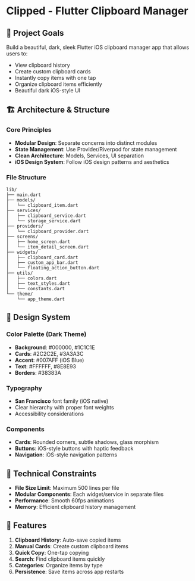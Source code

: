 # Clipped - Flutter Clipboard Manager

## 🎯 Project Goals
Build a beautiful, dark, sleek Flutter iOS clipboard manager app that allows users to:
- View clipboard history
- Create custom clipboard cards
- Instantly copy items with one tap
- Organize clipboard items efficiently
- Beautiful dark iOS-style UI

## 🏗️ Architecture & Structure

### Core Principles
- **Modular Design**: Separate concerns into distinct modules
- **State Management**: Use Provider/Riverpod for state management
- **Clean Architecture**: Models, Services, UI separation
- **iOS Design System**: Follow iOS design patterns and aesthetics

### File Structure
```
lib/
├── main.dart
├── models/
│   └── clipboard_item.dart
├── services/
│   ├── clipboard_service.dart
│   └── storage_service.dart
├── providers/
│   └── clipboard_provider.dart
├── screens/
│   ├── home_screen.dart
│   └── item_detail_screen.dart
├── widgets/
│   ├── clipboard_card.dart
│   ├── custom_app_bar.dart
│   └── floating_action_button.dart
├── utils/
│   ├── colors.dart
│   ├── text_styles.dart
│   └── constants.dart
└── theme/
    └── app_theme.dart
```

## 🎨 Design System

### Color Palette (Dark Theme)
- **Background**: #000000, #1C1C1E
- **Cards**: #2C2C2E, #3A3A3C
- **Accent**: #007AFF (iOS Blue)
- **Text**: #FFFFFF, #8E8E93
- **Borders**: #38383A

### Typography
- **San Francisco** font family (iOS native)
- Clear hierarchy with proper font weights
- Accessibility considerations

### Components
- **Cards**: Rounded corners, subtle shadows, glass morphism
- **Buttons**: iOS-style buttons with haptic feedback
- **Navigation**: iOS-style navigation patterns

## 🧱 Technical Constraints
- **File Size Limit**: Maximum 500 lines per file
- **Modular Components**: Each widget/service in separate files
- **Performance**: Smooth 60fps animations
- **Memory**: Efficient clipboard history management

## 📱 Features
1. **Clipboard History**: Auto-save copied items
2. **Manual Cards**: Create custom clipboard items
3. **Quick Copy**: One-tap copying
4. **Search**: Find clipboard items quickly
5. **Categories**: Organize items by type
6. **Persistence**: Save items across app restarts 